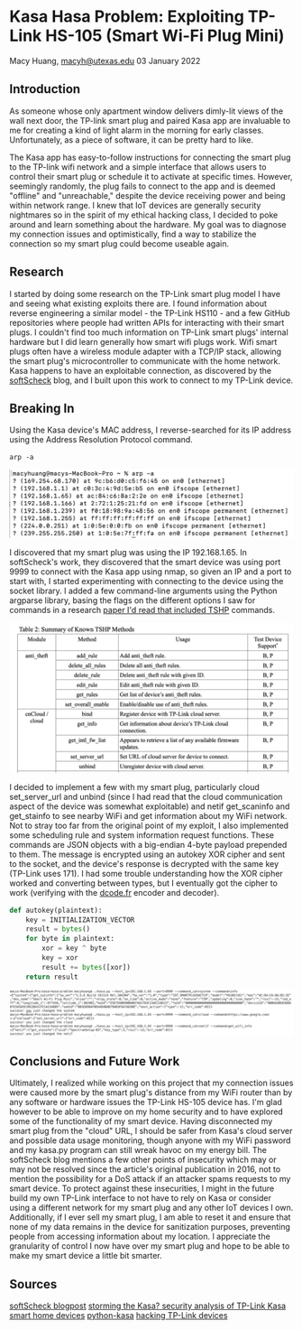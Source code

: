 # Kasa Hasa Problem: Exploiting TP-Link HS-105 (Smart Wi-Fi Plug Mini)

Macy Huang, macyh@utexas.edu
03 January 2022

## Introduction
As someone whose only apartment window delivers dimly-lit views of the wall next door, the TP-link smart plug and paired Kasa app are invaluable to me for creating a kind of light alarm in the morning for early classes. Unfortunately, as a piece of software, it can be pretty hard to like. 

The Kasa app has easy-to-follow instructions for connecting the smart plug to the TP-link wifi network and a simple interface that allows users to control their smart plug or schedule it to activate at specific times. However, seemingly randomly, the plug fails to connect to the app and is deemed "offline" and "unreachable," despite the device receiving power and being within network range. I knew that IoT devices are generally security nightmares so in the spirit of my ethical hacking class, I decided to poke around and learn something about the hardware. My goal was to diagnose my connection issues and optimistically, find a way to stabilize the connection so my smart plug could become useable again.

## Research
I started by doing some research on the TP-Link smart plug model I have and seeing what existing exploits there are. I found information about reverse engineering a similar model - the TP-Link HS110 - and a few GitHub repositories where people had written APIs for interacting with their smart plugs. I couldn't find too much information on TP-Link smart plugs' internal hardware but I did learn generally how smart wifi plugs work. Wifi smart plugs often have a wireless module adapter with a TCP/IP stack, allowing the smart plug's microcontroller to communicate with the home network. Kasa happens to have an exploitable connection, as discovered by the [softScheck](https://www.softscheck.com/en/blog/tp-link-reverse-engineering/) blog, and I built upon this work to connect to my TP-Link device.

## Breaking In
Using the Kasa device's MAC address, I reverse-searched for its IP address using the Address Resolution Protocol command.
```
arp -a
```
![using arp -a on my local network](arp.png)

I discovered that my smart plug was using the IP 192.168.1.65. In softScheck's work, they discovered that the smart device was using port 9999 to connect with the Kasa app using nmap, so given an IP and a port to start with, I started experimenting with connecting to the device using the socket library. I added a few command-line arguments using the Python argparse library, basing the flags on the different options I saw for commands in a research [paper I'd read that included TSHP](https://dr.lib.iastate.edu/server/api/core/bitstreams/30f5f6ac-993c-4356-8fce-19273e5d0731/content) commands. 

![example TSHP commands](TSHP.png)

I decided to implement a few with my smart plug, particularly cloud set_server_url and unbind (since I had read that the cloud communication aspect of the device was somewhat exploitable) and netif get_scaninfo and get_stainfo to see nearby WiFi and get information about my WiFi network. Not to stray too far from the original point of my exploit, I also implemented some scheduling rule and system information request functions. These commands are JSON objects with a big-endian 4-byte payload prepended to them. The message is encrypted using an autokey XOR cipher and sent to the socket, and the device's response is decrypted with the same key (TP-Link uses 171). I had some trouble understanding how the XOR cipher worked and converting between types, but I eventually got the cipher to work (verifying with the [dcode.fr](https://www.dcode.fr/autoclave-cipher) encoder and decoder).

```python
def autokey(plaintext):
    key = INITIALIZATION_VECTOR
    result = bytes()
    for byte in plaintext:
        xor = key ^ byte
        key = xor
        result += bytes([xor])
    return result
```
![some of the outputs to my queries](output.png)

## Conclusions and Future Work
Ultimately, I realized while working on this project that my connection issues were caused more by the smart plug's distance from my WiFi router than by any software or hardware issues the TP-Link HS-105 device has. I'm glad however to be able to improve on my home security and to have explored some of the functionality of my smart device. Having disconnected my smart plug from the "cloud" URL, I should be safer from Kasa's cloud server and possible data usage monitoring, though anyone with my WiFi password and my kasa.py program can still wreak havoc on my energy bill. The softScheck blog mentions a few other points of insecurity which may or may not be resolved since the article's original publication in 2016, not to mention the possibility for a DoS attack if an attacker spams requests to my smart device. To protect against these insecurities, I might in the future build my own TP-Link interface to not have to rely on Kasa or consider using a different network for my smart plug and any other IoT devices I own. Additionally, if I ever sell my smart plug, I am able to reset it and ensure that none of my data remains in the device for sanitization purposes, preventing people from accessing information about my location. I appreciate the granularity of control I now have over my smart plug and hope to be able to make my smart device a little bit smarter.

## Sources
[softScheck blogpost](https://www.softscheck.com/en/blog/tp-link-reverse-engineering/)
[storming the Kasa? security analysis of TP-Link Kasa smart home devices](https://dr.lib.iastate.edu/server/api/core/bitstreams/30f5f6ac-993c-4356-8fce-19273e5d0731/content)
[python-kasa](https://github.com/python-kasa/python-kasa)
[hacking TP-Link devices](https://troopers.de/downloads/troopers17/TR17_fgont_-iot_tp_link_hacking.pdf)